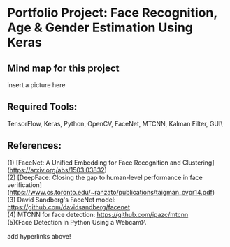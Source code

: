 # **Portfolio Project: Face Recognition, Age & Gender Estimation Using Keras**


## **Mind map for this project**

insert a picture here


## **Required Tools:**
TensorFlow, Keras, Python, OpenCV, FaceNet, MTCNN, Kalman Filter, GUI\



## **References:**
(1) [FaceNet: A Unified Embedding for Face Recognition and Clustering] (https://arxiv.org/abs/1503.03832) \
(2) [DeepFace: Closing the gap to human-level performance in face verification] (https://www.cs.toronto.edu/~ranzato/publications/taigman_cvpr14.pdf) \
(3) David Sandberg's FaceNet model: https://github.com/davidsandberg/facenet \
(4) MTCNN for face detection: https://github.com/ipazc/mtcnn \
(5)《Face Detection in Python Using a Webcam》\

add hyperlinks above!

